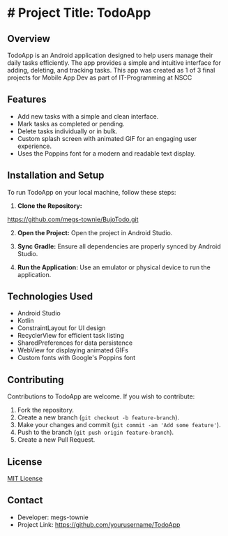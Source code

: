 # # Project Title: TodoApp

## Overview
TodoApp is an Android application designed to help users manage their daily tasks efficiently. 
The app provides a simple and intuitive interface for adding, deleting, and tracking tasks.
This app was created as 1 of 3 final projects for Mobile App Dev as part of IT-Programming 
    at NSCC

    
## Features
- Add new tasks with a simple and clean interface.
- Mark tasks as completed or pending.
- Delete tasks individually or in bulk.
- Custom splash screen with animated GIF for an engaging user experience.
- Uses the Poppins font for a modern and readable text display.

## Installation and Setup
To run TodoApp on your local machine, follow these steps:

1. **Clone the Repository:**

https://github.com/megs-townie/BujoTodo.git

2. **Open the Project:**
   Open the project in Android Studio.

3. **Sync Gradle:**
   Ensure all dependencies are properly synced by Android Studio.

4. **Run the Application:**
   Use an emulator or physical device to run the application.

## Technologies Used
- Android Studio
- Kotlin
- ConstraintLayout for UI design
- RecyclerView for efficient task listing
- SharedPreferences for data persistence
- WebView for displaying animated GIFs
- Custom fonts with Google's Poppins font

## Contributing
Contributions to TodoApp are welcome. If you wish to contribute:

1. Fork the repository.
2. Create a new branch (`git checkout -b feature-branch`).
3. Make your changes and commit (`git commit -am 'Add some feature'`).
4. Push to the branch (`git push origin feature-branch`).
5. Create a new Pull Request.

## License
[MIT License](LICENSE.md)

## Contact
- Developer: megs-townie
- Project Link: https://github.com/yourusername/TodoApp
